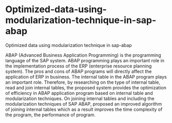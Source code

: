 # Optimized-data-using-modularization-technique-in-sap-abap

Optimized data using modularization technique in sap-abap


ABAP (Advanced Business Application Programming) is the programming language of the SAP system. 
ABAP programming plays an important role in the implementation process of the ERP (enterprise resource planning system).
The pros and cons of ABAP programs will directly affect the application of ERP in business. The internal table in the ABAP program plays an important role. 
Therefore, by researching on the type of internal table, read and join internal tables, the proposed system provides the optimization of efficiency in ABAP application program based on internal table and modularization techniques. 
On joining internal tables and including the modularization techniques of SAP ABAP, 
proposed an improved algorithm of joining internal tables which as a result improves the time complexity of the program, 
the performance of program.
